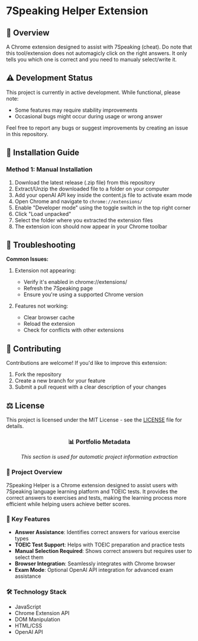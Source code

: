 # 7Speaking Helper Extension

## 📝 Overview
A Chrome extension designed to assist with 7Speaking (cheat).
Do note that this tool/extension does not automagicly click on the right answers. It only tells you which one is correct and you need to manualy select/write it.

## ⚠️ Development Status
This project is currently in active development. While functional, please note:
- Some features may require stability improvements
- Occasional bugs might occur during usage or wrong answer

Feel free to report any bugs or suggest improvements by creating an issue in this repository.

## 🚀 Installation Guide
### Method 1: Manual Installation
1. Download the latest release (.zip file) from this repository
2. Extract/Unzip the downloaded file to a folder on your computer
3. Add your openAI API key inside the content.js file to activate exam mode
4. Open Chrome and navigate to `chrome://extensions/`
5. Enable "Developer mode" using the toggle switch in the top right corner
6. Click "Load unpacked"
7. Select the folder where you extracted the extension files
8. The extension icon should now appear in your Chrome toolbar

## 🔧 Troubleshooting
**Common Issues:**
1. Extension not appearing:
   - Verify it's enabled in chrome://extensions/
   - Refresh the 7Speaking page
   - Ensure you're using a supported Chrome version

2. Features not working:
   - Clear browser cache
   - Reload the extension
   - Check for conflicts with other extensions

## 🤝 Contributing
Contributions are welcome! If you'd like to improve this extension:
1. Fork the repository
2. Create a new branch for your feature
3. Submit a pull request with a clear description of your changes

## ⚖️ License
This project is licensed under the MIT License - see the [LICENSE](LICENSE) file for details.

<!-- PORTFOLIO_METADATA_START -->
<div align="center">
  <h3>📊 Portfolio Metadata</h3>
  <p><em>This section is used for automatic project information extraction</em></p>
</div>

### 📜 Project Overview
7Speaking Helper is a Chrome extension designed to assist users with 7Speaking language learning platform and TOEIC tests. It provides the correct answers to exercises and tests, making the learning process more efficient while helping users achieve better scores.

### 🎯 Key Features
- **Answer Assistance**: Identifies correct answers for various exercise types
- **TOEIC Test Support**: Helps with TOEIC preparation and practice tests
- **Manual Selection Required**: Shows correct answers but requires user to select them
- **Browser Integration**: Seamlessly integrates with Chrome browser
- **Exam Mode**: Optional OpenAI API integration for advanced exam assistance

### 🛠️ Technology Stack
- JavaScript
- Chrome Extension API
- DOM Manipulation
- HTML/CSS
- OpenAI API
<!-- PORTFOLIO_METADATA_END -->
